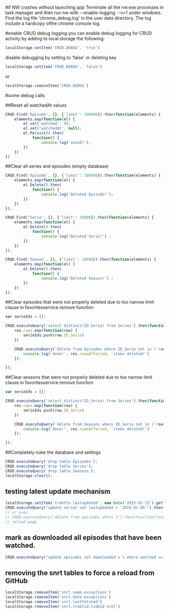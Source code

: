 #if NW crashes without launching app
 Terminate all the nw.exe processes in task manager and then run nw with --enable-logging --v=1 under windows.
 Find the log file 'chrome_debug.log' in the user data directory.
 The log include a hardcopy ofthe chrome console log.

#enable CRUD debug logging
you can enable debug logging for CRUD activity by adding to local.storage the following:
```javascript
localStorage.setItem('CRUD.DEBUG', 'true')
```
disable debugging by setting to 'false' or deleting key
```javascript
localStorage.setItem('CRUD.DEBUG', 'false')
```
or
```javascript
localStorage.removeItem('CRUD.DEBUG')
```

#some debug calls

##Reset all watchedAt values
```javascript
CRUD.Find('Episode', {}, {'limit': 100000}).then(function(elements) {
    elements.map(function(el) {
        el.set('watched', 0);
        el.set('watchedAt', null);
        el.Persist().then(
            function() {
                console.log('saved!');
        })
    })
})
```

##Clear all series and episodes (empty database)

```javascript
CRUD.Find('Episode', {}, {'limit': 100000}).then(function(elements) {
    elements.map(function(el) {
        el.Delete().then(
            function() {
                console.log('Deleted Episode!');
        })
    })
});

CRUD.Find('Serie', {}, {'limit': 10000}).then(function(elements) {
    elements.map(function(el) {
        el.Delete().then(
            function() {
                console.log('Deleted Serie!') ;
        })
    })
});

CRUD.Find('Season', {}, {'limit': 10000}).then(function(elements) {
    elements.map(function(el) {
        el.Delete().then(
            function() {
                console.log('Deleted Season!') ;
        })
    })
});
```

##Clear episodes that were not properly deleted due to too narrow limit clause in favoritesservice.remove function
```javascript
var serieIds = [];

CRUD.executeQuery('select distinct(ID_Serie) from Series').then(function(res) {
    res.rows.map(function(row) {
        serieIds.push(row.ID_Serie)
    })

    CRUD.executeQuery('delete from Episodes where ID_Serie not in ('+serieIds.join(',')+') ').then(function(res) {
        console.log('done!', res.rowsAffected, 'items deleted!')
    });

});
```

##Clear seasons that were not properly deleted due to too narrow limit clause in favoritesservice.remove function
```javascript
var serieIds = [];

CRUD.executeQuery('select distinct(ID_Serie) from Series').then(function(res) {
    res.rows.map(function(row) {
        serieIds.push(row.ID_Serie)
    })

    CRUD.executeQuery('delete from Seasons where ID_Serie not in ('+serieIds.join(',')+') ').then(function(res) {
        console.log('done!', res.rowsAffected, 'items deleted!')
    });

});
```

##Completely nuke the database and settings

```javascript
CRUD.executeQuery('drop table Episodes');
CRUD.executeQuery('drop table Series');
CRUD.executeQuery('drop table Seasons');
localStorage.clear();
```

## testing latest update mechanism

```javascript
localStorage.setItem('trakttv.lastupdated', new Date('2015-01-15').getTime())
CRUD.executeQuery("update series set lastupdated = '2015-01-05'").then(function(result) { console.log(result); })
// or even
// CRUD.executeQuery("delete from episodes where 1").then(function(result) { console.log(result); })
// reload page
```
## mark as downloaded all episodes that have been watched.

```javascript
CRUD.executeQuery("update episodes set downloaded = 1 where watched == 1").then(function(result) { console.log(result); })
```

## removing the snrt tables to force a reload from GitHub

```javascript
localStorage.removeItem('snrt.name-exceptions')
localStorage.removeItem('snrt.date-exceptions')
localStorage.removeItem('snrt.lastFetched')
localStorage.removeItem('snrt.traktid-tvdbid-xref')
```
